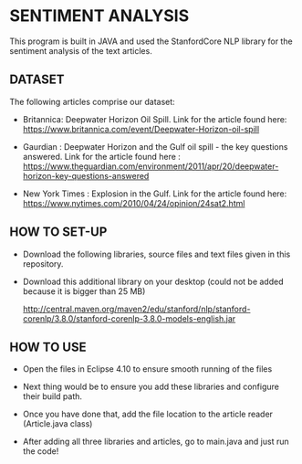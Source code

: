 # SENTIMENT ANALYSIS 

This program is built in JAVA and used the StanfordCore NLP library for the sentiment analysis of the text articles. 

## DATASET 

The following articles comprise our dataset:

- Britannica: Deepwater Horizon Oil Spill. Link for the article found here: https://www.britannica.com/event/Deepwater-Horizon-oil-spill

- Gaurdian : Deepwater Horizon and the Gulf oil spill - the key questions answered. Link for the article found here : https://www.theguardian.com/environment/2011/apr/20/deepwater-horizon-key-questions-answered 

- New York Times : Explosion in the Gulf. Link for the article found here: https://www.nytimes.com/2010/04/24/opinion/24sat2.html


## HOW TO SET-UP

- Download the following libraries, source files and text files given in this repository. 

- Download this additional library on your desktop (could not be added because it is bigger than 25 MB)

    http://central.maven.org/maven2/edu/stanford/nlp/stanford-corenlp/3.8.0/stanford-corenlp-3.8.0-models-english.jar


## HOW TO USE 

- Open the files in Eclipse 4.10 to ensure smooth running of the files

- Next thing would be to ensure you add these libraries and configure their build path. 

- Once you have done that, add the file location to the article reader (Article.java class)

- After adding all three libraries and articles, go to main.java and just run the code!




